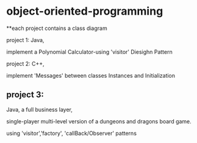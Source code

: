 # object-oriented-programming

**each project contains a class diagram

project 1: Java,

 implement a Polynomial Calculator-using 'visitor' Diesighn Pattern
 
project 2: C++,

  implement 'Messages' between classes
  Instances and Initialization

## project 3:
Java, a full business layer,

single-player multi-level version of a dungeons and dragons board
game.

using 'visitor','factory', 'callBack/Observer' patterns
  
